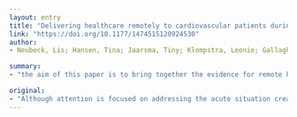 ```yaml
---
layout: entry
title: "Delivering healthcare remotely to cardiovascular patients during COVID-19: A rapid review of the evidence"
link: "https://doi.org/10.1177/1474515120924530"
author:
- Neubeck, Lis; Hansen, Tina; Jaarsma, Tiny; Klompstra, Leonie; Gallagher, Robyn

summary:
- "the aim of this paper is to bring together the evidence for remote healthcare during a quarantine situation period to support people living with cardiovascular disease during COVID-19 isolation. PubMed, CINAHL and Google Scholar were searched using telehealth OR digital health or mHealth OR eHealth OR mobile apps. ResultsThe literature search identified 45 potentially relevant publications, out of which nine articles were included."

original:
- "Although attention is focused on addressing the acute situation created by the COVID-19 illness, it is imperative to continue our efforts to prevent cardiovascular morbidity and mortality, particularly during a period of prolonged social isolation which may limit physical activity, adversely affect mental health and reduce access to usual care. One option may be to deliver healthcare interventions remotely through digital healthcare solutions. Therefore, the aim of this paper is to bring together the evidence for remote healthcare during a quarantine situation period to support people living with cardiovascular disease during COVID-19 isolation.MethodsThe PubMed, CINAHL and Google Scholar were searched using telehealth OR digital health OR mHealth OR eHealth OR mobile apps AND COVID-19 OR quarantine search terms. We also searched for literature relating to cardiovascular disease AND quarantine.ResultsThe literature search identified 45 potentially relevant publications, out of which nine articles were included. Three overarching themes emerged from this review: (1) preparing the workforce and ensuring reimbursement for remote healthcare, (2) supporting mental and physical health and (3) supporting usual care.ConclusionTo support people living with cardiovascular disease during COVID-19 isolation and to mitigate the effects of quarantine and adverse effect on mental and physical well-being, we should offer remote healthcare and provide access to their usual care."
---
```


